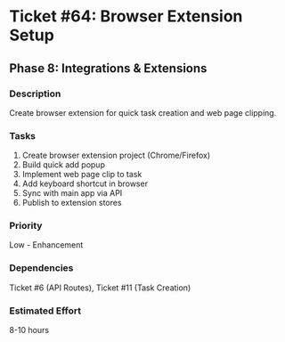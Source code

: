 # Ticket #64: Browser Extension Setup

## Phase 8: Integrations & Extensions

### Description

Create browser extension for quick task creation and web page clipping.

### Tasks

1. Create browser extension project (Chrome/Firefox)
2. Build quick add popup
3. Implement web page clip to task
4. Add keyboard shortcut in browser
5. Sync with main app via API
6. Publish to extension stores

### Priority

Low - Enhancement

### Dependencies

Ticket #6 (API Routes), Ticket #11 (Task Creation)

### Estimated Effort

8-10 hours
